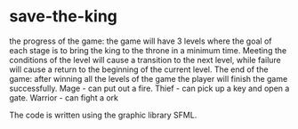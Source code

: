 # save-the-king
the progress of the game: the game will have 3 levels where the goal of each stage is to bring the king to the throne in a minimum time.
Meeting the conditions of the level will cause a transition to the next level, while failure will cause a return to the beginning of the current level.
The end of the game: after winning all the levels of the game the player will finish the game successfully.
Mage - can put out a fire.
Thief - can pick up a key and open a gate.
Warrior - can fight a ork

The code is written using the graphic library SFML.
